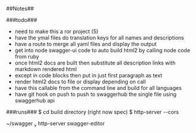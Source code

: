 ##Notes##

###todo###
* need to make this a ror project (5)
* have the ymal files do translation keys for all names and descriptions
* have a route to merge all yaml files and display the output
* get into node swagger-ui code to auto build html2 by calling node code from ruby
* once html2 docs are built then substitute all description links with markdown rendered html
* except in code blocks then put in just first paragraph as text
* render html2 docs to file or display depending on call
* have this callable from the command line and build for all languages
* have git hook on push to push to swaggerhub the single file using swaggerhub api

###runs###
$ cd build directory (right now spec)
$ http-server --cors

 ~/swagger  http-server swagger-editor


